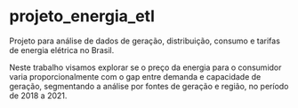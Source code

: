 # projeto_energia_etl
Projeto para análise de dados de geração, distribuição, consumo e tarifas de energia elétrica no Brasil.

Neste trabalho visamos explorar se o preço da energia para o consumidor varia proporcionalmente com o gap entre demanda e capacidade de geração, segmentando a análise por fontes de geração e região, no período de 2018 a 2021.    
